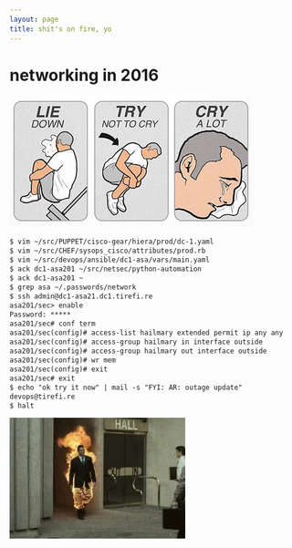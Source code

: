 ```yaml
---
layout: page
title: shit's on fire, yo
---
```


# networking in 2016

![😭it😭gets😭better😭][cryops]

```
$ vim ~/src/PUPPET/cisco-gear/hiera/prod/dc-1.yaml
$ vim ~/src/CHEF/sysops_cisco/attributes/prod.rb
$ vim ~/src/devops/ansible/dc1-asa/vars/main.yaml
$ ack dc1-asa201 ~/src/netsec/python-automation
$ ack dc1-asa201 ~
$ grep asa ~/.passwords/network
$ ssh admin@dc1-asa21.dc1.tirefi.re
asa201/sec> enable
Password: *****
asa201/sec# conf term
asa201/sec(config)# access-list hailmary extended permit ip any any
asa201/sec(config)# access-group hailmary in interface outside
asa201/sec(config)# access-group hailmary out interface outside
asa201/sec(config)# wr mem
asa201/sec(config)# exit
asa201/sec# exit
$ echo "ok try it now" | mail -s "FYI: AR: outage update" devops@tirefi.re
$ halt
```

![problem solving is an overwhelmingly positive experience overall][exit]

[cryops]: ./cry-a-lot.jpg "😭it😭gets😭better😭"
[exit]: ./aaaaand-im-out.gif "problem solving is an overwhelmingly positive experience overall"
